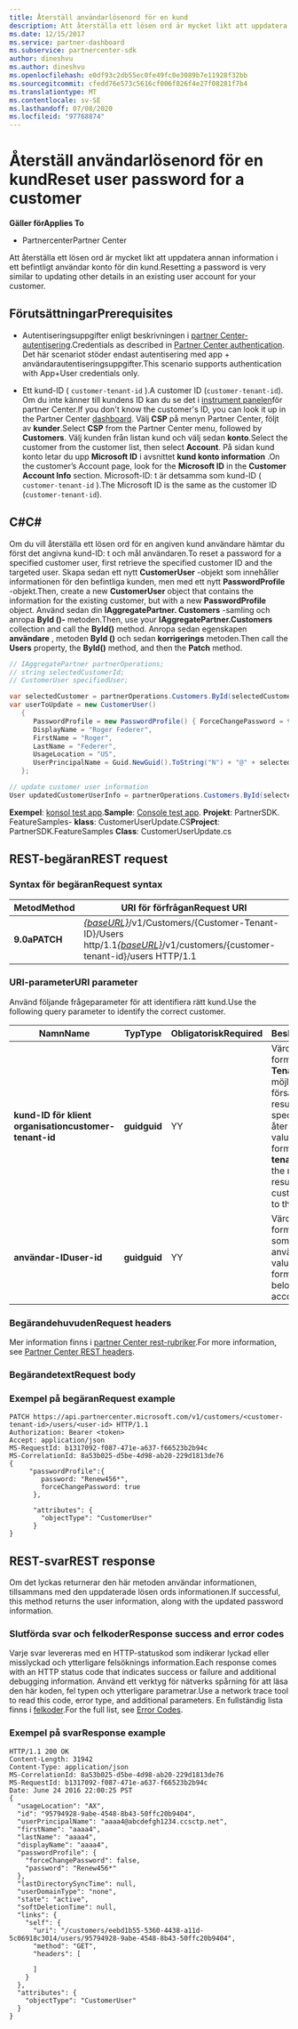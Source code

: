 ```yaml
---
title: Återställ användarlösenord för en kund
description: Att återställa ett lösen ord är mycket likt att uppdatera annan information i ett befintligt användar konto för din kund.
ms.date: 12/15/2017
ms.service: partner-dashboard
ms.subservice: partnercenter-sdk
author: dineshvu
ms.author: dineshvu
ms.openlocfilehash: e0df93c2db55ec0fe49fc0e3089b7e11928f32bb
ms.sourcegitcommit: cfedd76e573c5616cf006f826f4e27f08281f7b4
ms.translationtype: MT
ms.contentlocale: sv-SE
ms.lasthandoff: 07/08/2020
ms.locfileid: "97768874"
---
```

# <a name="reset-user-password-for-a-customer"></a><span data-ttu-id="2e86b-103">Återställ användarlösenord för en kund</span><span class="sxs-lookup"><span data-stu-id="2e86b-103">Reset user password for a customer</span></span>

<span data-ttu-id="2e86b-104">**Gäller för**</span><span class="sxs-lookup"><span data-stu-id="2e86b-104">**Applies To**</span></span>

- <span data-ttu-id="2e86b-105">Partnercenter</span><span class="sxs-lookup"><span data-stu-id="2e86b-105">Partner Center</span></span>

<span data-ttu-id="2e86b-106">Att återställa ett lösen ord är mycket likt att uppdatera annan information i ett befintligt användar konto för din kund.</span><span class="sxs-lookup"><span data-stu-id="2e86b-106">Resetting a password is very similar to updating other details in an existing user account for your customer.</span></span>

## <a name="prerequisites"></a><span data-ttu-id="2e86b-107">Förutsättningar</span><span class="sxs-lookup"><span data-stu-id="2e86b-107">Prerequisites</span></span>

- <span data-ttu-id="2e86b-108">Autentiseringsuppgifter enligt beskrivningen i [partner Center-autentisering](partner-center-authentication.md).</span><span class="sxs-lookup"><span data-stu-id="2e86b-108">Credentials as described in [Partner Center authentication](partner-center-authentication.md).</span></span> <span data-ttu-id="2e86b-109">Det här scenariot stöder endast autentisering med app + användarautentiseringsuppgifter.</span><span class="sxs-lookup"><span data-stu-id="2e86b-109">This scenario supports authentication with App+User credentials only.</span></span>

- <span data-ttu-id="2e86b-110">Ett kund-ID ( `customer-tenant-id` ).</span><span class="sxs-lookup"><span data-stu-id="2e86b-110">A customer ID (`customer-tenant-id`).</span></span> <span data-ttu-id="2e86b-111">Om du inte känner till kundens ID kan du se det i [instrument panelen](https://partner.microsoft.com/dashboard)för partner Center.</span><span class="sxs-lookup"><span data-stu-id="2e86b-111">If you don't know the customer's ID, you can look it up in the Partner Center [dashboard](https://partner.microsoft.com/dashboard).</span></span> <span data-ttu-id="2e86b-112">Välj **CSP** på menyn Partner Center, följt av **kunder**.</span><span class="sxs-lookup"><span data-stu-id="2e86b-112">Select **CSP** from the Partner Center menu, followed by **Customers**.</span></span> <span data-ttu-id="2e86b-113">Välj kunden från listan kund och välj sedan **konto**.</span><span class="sxs-lookup"><span data-stu-id="2e86b-113">Select the customer from the customer list, then select **Account**.</span></span> <span data-ttu-id="2e86b-114">På sidan kund konto letar du upp **Microsoft ID** i avsnittet **kund konto information** .</span><span class="sxs-lookup"><span data-stu-id="2e86b-114">On the customer’s Account page, look for the **Microsoft ID** in the **Customer Account Info** section.</span></span> <span data-ttu-id="2e86b-115">Microsoft-ID: t är detsamma som kund-ID ( `customer-tenant-id` ).</span><span class="sxs-lookup"><span data-stu-id="2e86b-115">The Microsoft ID is the same as the customer ID  (`customer-tenant-id`).</span></span>

## <a name="c"></a><span data-ttu-id="2e86b-116">C\#</span><span class="sxs-lookup"><span data-stu-id="2e86b-116">C\#</span></span>

<span data-ttu-id="2e86b-117">Om du vill återställa ett lösen ord för en angiven kund användare hämtar du först det angivna kund-ID: t och mål användaren.</span><span class="sxs-lookup"><span data-stu-id="2e86b-117">To reset a password for a specified customer user, first retrieve the specified customer ID and the targeted user.</span></span> <span data-ttu-id="2e86b-118">Skapa sedan ett nytt **CustomerUser** -objekt som innehåller informationen för den befintliga kunden, men med ett nytt **PasswordProfile** -objekt.</span><span class="sxs-lookup"><span data-stu-id="2e86b-118">Then, create a new **CustomerUser** object that contains the information for the existing customer, but with a new **PasswordProfile** object.</span></span> <span data-ttu-id="2e86b-119">Använd sedan din **IAggregatePartner. Customers** -samling och anropa **ById ()-** metoden.</span><span class="sxs-lookup"><span data-stu-id="2e86b-119">Then, use your **IAggregatePartner.Customers** collection and call the **ById()** method.</span></span> <span data-ttu-id="2e86b-120">Anropa sedan egenskapen **användare** , metoden **ById ()** och sedan **korrigerings** metoden.</span><span class="sxs-lookup"><span data-stu-id="2e86b-120">Then call the **Users** property, the **ById()** method, and then the **Patch** method.</span></span>

``` csharp
// IAggregatePartner partnerOperations;
// string selectedCustomerId;
// CustomerUser specifiedUser;

var selectedCustomer = partnerOperations.Customers.ById(selectedCustomerId).Get();
var userToUpdate = new CustomerUser()
   {
      PasswordProfile = new PasswordProfile() { ForceChangePassword = true, Password = "newPassword" },
      DisplayName = "Roger Federer",
      FirstName = "Roger",
      LastName = "Federer",
      UsageLocation = "US",
      UserPrincipalName = Guid.NewGuid().ToString("N") + "@" + selectedCustomer.CompanyProfile.Domain.ToString()
   };

// update customer user information
User updatedCustomerUserInfo = partnerOperations.Customers.ById(selectedCustomerId).Users.ById(specifiedUser.Id).Patch(userToUpdate);

```

<span data-ttu-id="2e86b-121">**Exempel**: [konsol test app](console-test-app.md).</span><span class="sxs-lookup"><span data-stu-id="2e86b-121">**Sample**: [Console test app](console-test-app.md).</span></span> <span data-ttu-id="2e86b-122">**Projekt**: PartnerSDK. FeatureSamples- **klass**: CustomerUserUpdate.CS</span><span class="sxs-lookup"><span data-stu-id="2e86b-122">**Project**: PartnerSDK.FeatureSamples **Class**: CustomerUserUpdate.cs</span></span>

## <a name="rest-request"></a><span data-ttu-id="2e86b-123">REST-begäran</span><span class="sxs-lookup"><span data-stu-id="2e86b-123">REST request</span></span>

### <a name="request-syntax"></a><span data-ttu-id="2e86b-124">Syntax för begäran</span><span class="sxs-lookup"><span data-stu-id="2e86b-124">Request syntax</span></span>

| <span data-ttu-id="2e86b-125">Metod</span><span class="sxs-lookup"><span data-stu-id="2e86b-125">Method</span></span>    | <span data-ttu-id="2e86b-126">URI för förfrågan</span><span class="sxs-lookup"><span data-stu-id="2e86b-126">Request URI</span></span>                                                                                  |
|-----------|----------------------------------------------------------------------------------------------|
| <span data-ttu-id="2e86b-127">**9.0a**</span><span class="sxs-lookup"><span data-stu-id="2e86b-127">**PATCH**</span></span> | <span data-ttu-id="2e86b-128">[*{baseURL}*](partner-center-rest-urls.md)/v1/Customers/{Customer-Tenant-ID}/Users http/1.1</span><span class="sxs-lookup"><span data-stu-id="2e86b-128">[*{baseURL}*](partner-center-rest-urls.md)/v1/customers/{customer-tenant-id}/users HTTP/1.1</span></span> |

### <a name="uri-parameter"></a><span data-ttu-id="2e86b-129">URI-parameter</span><span class="sxs-lookup"><span data-stu-id="2e86b-129">URI parameter</span></span>

<span data-ttu-id="2e86b-130">Använd följande frågeparameter för att identifiera rätt kund.</span><span class="sxs-lookup"><span data-stu-id="2e86b-130">Use the following query parameter to identify the correct customer.</span></span>

| <span data-ttu-id="2e86b-131">Namn</span><span class="sxs-lookup"><span data-stu-id="2e86b-131">Name</span></span>                   | <span data-ttu-id="2e86b-132">Typ</span><span class="sxs-lookup"><span data-stu-id="2e86b-132">Type</span></span>     | <span data-ttu-id="2e86b-133">Obligatorisk</span><span class="sxs-lookup"><span data-stu-id="2e86b-133">Required</span></span> | <span data-ttu-id="2e86b-134">Beskrivning</span><span class="sxs-lookup"><span data-stu-id="2e86b-134">Description</span></span>                                                                                                                                            |
|------------------------|----------|----------|--------------------------------------------------------------------------------------------------------------------------------------------------------|
| <span data-ttu-id="2e86b-135">**kund-ID för klient organisation**</span><span class="sxs-lookup"><span data-stu-id="2e86b-135">**customer-tenant-id**</span></span> | <span data-ttu-id="2e86b-136">**guid**</span><span class="sxs-lookup"><span data-stu-id="2e86b-136">**guid**</span></span> | <span data-ttu-id="2e86b-137">Y</span><span class="sxs-lookup"><span data-stu-id="2e86b-137">Y</span></span>        | <span data-ttu-id="2e86b-138">Värdet är ett GUID-formaterat **kund-Tenant-ID** som gör det möjligt för åter försäljaren att filtrera resultaten för en specifik kund som tillhör åter försäljaren.</span><span class="sxs-lookup"><span data-stu-id="2e86b-138">The value is a GUID formatted **customer-tenant-id** that allows the reseller to filter the results for a given customer that belongs to the reseller.</span></span> |
| <span data-ttu-id="2e86b-139">**användar-ID**</span><span class="sxs-lookup"><span data-stu-id="2e86b-139">**user-id**</span></span>            | <span data-ttu-id="2e86b-140">**guid**</span><span class="sxs-lookup"><span data-stu-id="2e86b-140">**guid**</span></span> | <span data-ttu-id="2e86b-141">Y</span><span class="sxs-lookup"><span data-stu-id="2e86b-141">Y</span></span>        | <span data-ttu-id="2e86b-142">Värdet är ett GUID-formaterat **användar-ID** som tillhör ett enda användar konto.</span><span class="sxs-lookup"><span data-stu-id="2e86b-142">The value is a GUID formatted **user-id** that belongs to a single user account.</span></span>                                                                       |

### <a name="request-headers"></a><span data-ttu-id="2e86b-143">Begärandehuvuden</span><span class="sxs-lookup"><span data-stu-id="2e86b-143">Request headers</span></span>

<span data-ttu-id="2e86b-144">Mer information finns i [partner Center rest-rubriker](headers.md).</span><span class="sxs-lookup"><span data-stu-id="2e86b-144">For more information, see [Partner Center REST headers](headers.md).</span></span>

### <a name="request-body"></a><span data-ttu-id="2e86b-145">Begärandetext</span><span class="sxs-lookup"><span data-stu-id="2e86b-145">Request body</span></span>

### <a name="request-example"></a><span data-ttu-id="2e86b-146">Exempel på begäran</span><span class="sxs-lookup"><span data-stu-id="2e86b-146">Request example</span></span>

```http
PATCH https://api.partnercenter.microsoft.com/v1/customers/<customer-tenant-id>/users/<user-id> HTTP/1.1
Authorization: Bearer <token>
Accept: application/json
MS-RequestId: b1317092-f087-471e-a637-f66523b2b94c
MS-CorrelationId: 8a53b025-d5be-4d98-ab20-229d1813de76
{
     "passwordProfile":{
        password: "Renew456*",
        forceChangePassword: true
      },

      "attributes": {
        "objectType": "CustomerUser"
      }
}
```

## <a name="rest-response"></a><span data-ttu-id="2e86b-147">REST-svar</span><span class="sxs-lookup"><span data-stu-id="2e86b-147">REST response</span></span>

<span data-ttu-id="2e86b-148">Om det lyckas returnerar den här metoden användar informationen, tillsammans med den uppdaterade lösen ords informationen.</span><span class="sxs-lookup"><span data-stu-id="2e86b-148">If successful, this method returns the user information, along with the updated password information.</span></span>

### <a name="response-success-and-error-codes"></a><span data-ttu-id="2e86b-149">Slutförda svar och felkoder</span><span class="sxs-lookup"><span data-stu-id="2e86b-149">Response success and error codes</span></span>

<span data-ttu-id="2e86b-150">Varje svar levereras med en HTTP-statuskod som indikerar lyckad eller misslyckad och ytterligare felsöknings information.</span><span class="sxs-lookup"><span data-stu-id="2e86b-150">Each response comes with an HTTP status code that indicates success or failure and additional debugging information.</span></span> <span data-ttu-id="2e86b-151">Använd ett verktyg för nätverks spårning för att läsa den här koden, fel typen och ytterligare parametrar.</span><span class="sxs-lookup"><span data-stu-id="2e86b-151">Use a network trace tool to read this code, error type, and additional parameters.</span></span> <span data-ttu-id="2e86b-152">En fullständig lista finns i [felkoder](error-codes.md).</span><span class="sxs-lookup"><span data-stu-id="2e86b-152">For the full list, see [Error Codes](error-codes.md).</span></span>

### <a name="response-example"></a><span data-ttu-id="2e86b-153">Exempel på svar</span><span class="sxs-lookup"><span data-stu-id="2e86b-153">Response example</span></span>

```http
HTTP/1.1 200 OK
Content-Length: 31942
Content-Type: application/json
MS-CorrelationId: 8a53b025-d5be-4d98-ab20-229d1813de76
MS-RequestId: b1317092-f087-471e-a637-f66523b2b94c
Date: June 24 2016 22:00:25 PST
{
  "usageLocation": "AX",
  "id": "95794928-9abe-4548-8b43-50ffc20b9404",
  "userPrincipalName": "aaaa4@abcdefgh1234.ccsctp.net",
  "firstName": "aaaa4",
  "lastName": "aaaa4",
  "displayName": "aaaa4",
  "passwordProfile": {
    "forceChangePassword": false,
    "password": "Renew456*"
  },
  "lastDirectorySyncTime": null,
  "userDomainType": "none",
  "state": "active",
  "softDeletionTime": null,
  "links": {
    "self": {
      "uri": "/customers/eebd1b55-5360-4438-a11d-5c06918c3014/users/95794928-9abe-4548-8b43-50ffc20b9404",
      "method": "GET",
      "headers": [

      ]
    }
  },
  "attributes": {
    "objectType": "CustomerUser"
  }
}
```
